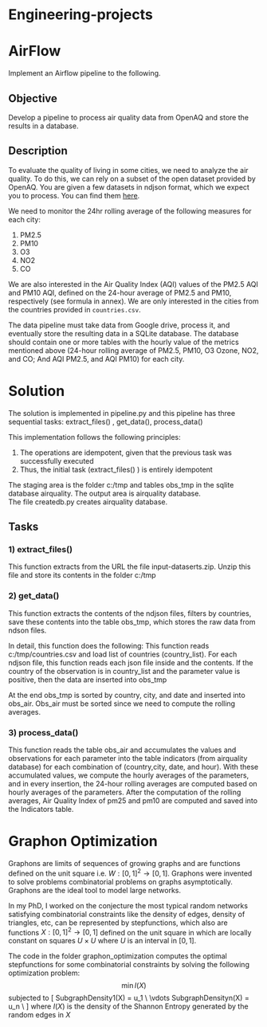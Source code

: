 # Engineering-projects

# AirFlow

Implement an Airflow pipeline to the following.

## Objective
Develop a pipeline to process air quality data from OpenAQ and store the results in a database.

## Description
To evaluate the quality of living in some cities, we need to analyze the air quality. To do this, we can rely on a subset of the open dataset provided by OpenAQ. You are given a few datasets in ndjson format, which we expect you to process. You can find them [here](https://drive.google.com/file/d/1bH6BM7hrVI9ufuJ5GVGE7QPEwIJAM1xX/view?usp=sharing).

 We need to monitor the 24hr rolling average of the following measures for each city:

1. PM2.5
2. PM10
3. O3
4. NO2
5. CO

We are also interested in the Air Quality Index (AQI) values of the PM2.5 AQI and PM10 AQI, defined on the 24-hour average of PM2.5 and PM10, respectively (see formula in annex). We are only interested in the cities from the countries provided in `countries.csv`.

The data pipeline must take  data from Google drive, process it, and eventually store the resulting data in a SQLite database. The database should contain one or more tables with the hourly value of the metrics mentioned above (24-hour rolling average of PM2.5, PM10, O3 Ozone, NO2, and CO; And AQI PM2.5, and AQI PM10) for each city. 

# Solution
The solution is implemented in pipeline.py and this pipeline has three sequential tasks: extract_files() , get_data(), process_data()

This implementation follows the following principles:

1) The operations are idempotent, given that the previous task was successfully executed
2) Thus, the initial task (extract_files() ) is entirely idempotent

The staging area is the folder c:/tmp and tables obs_tmp in the sqlite database airquality.
The output area is airquality database.  
The file createdb.py creates airquality database.  

## Tasks

### 1) extract_files()

This function extracts from the URL the file input-dataserts.zip. Unzip this file and store its contents in the folder c:/tmp

### 2) get_data()

This function extracts the contents of the ndjson files, filters by countries, save these contents into the table obs_tmp, which stores the raw data from ndson files.

In detail, this function does the following:
This function reads c:/tmp/countries.csv  and load list of countries (country_list).
For each ndjson file, this function reads each json file inside and the contents. 
If the country of the observation is in  country_list and the parameter value is positive, then the data are inserted into obs_tmp 

At the end  obs_tmp  is sorted by country, city, and date and inserted into obs_air. 
Obs_air must be sorted since we need to compute the rolling averages. 

### 3) process_data()

This function reads the table obs_air and accumulates the values and observations for each parameter into the table indicators (from airquality database) for each combination of (country,city, date, and hour). With these accumulated values, we compute the hourly averages of the parameters, and in every insertion, the 24-hour rolling averages are computed based on hourly averages of the parameters.    After the computation of the rolling averages, Air Quality Index of pm25 and pm10 are computed and saved into the Indicators table.

# Graphon Optimization
Graphons are limits of sequences of growing graphs and are functions defined on the unit square i.e. $W: [0,1]^2 \to [0,1]$. Graphons were invented to solve problems combinatorial problems on graphs asymptotically. Graphons are the ideal tool to model large networks.

In my PhD, I worked on the conjecture the most typical random networks satisfying combinatorial constraints like the density of edges, density of triangles, etc, can be represented by stepfunctions, which also are functions $X:[0,1]^2 \to [0,1]$ defined on the unit square in which are locally constant on squares $U \times U$ where $U$ is an interval in $[0,1]$. 

The code in the folder graphon_optimization computes the optimal stepfunctions for some combinatorial constraints by solving the following optimization problem:
$$ \min I(X)$$
subjected to 
\[
SubgraphDensity1(X) = u_1 \\
\vdots
SubgraphDensityn(X) = u_n \\
\]
where $I(X)$ is the density of the Shannon Entropy generated by the random edges in $X$

